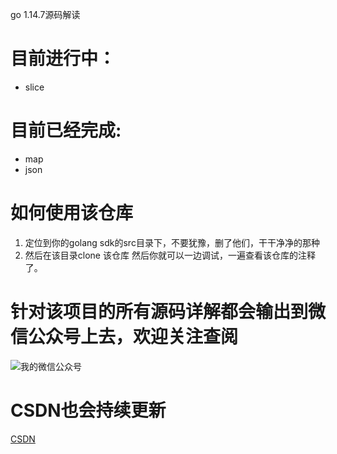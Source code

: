 go 1.14.7源码解读
# 目前进行中：
- slice
# 目前已经完成:
- map
- json
# 如何使用该仓库
1. 定位到你的golang sdk的src目录下，不要犹豫，删了他们，干干净净的那种
2. 然后在该目录clone 该仓库
然后你就可以一边调试，一遍查看该仓库的注释了。
# 针对该项目的所有源码详解都会输出到微信公众号上去，欢迎关注查阅
![我的微信公众号](https://img-blog.csdnimg.cn/20201125161339283.png?x-oss-process=image/watermark,type_ZmFuZ3poZW5naGVpdGk,shadow_10,text_aHR0cHM6Ly9ibG9nLmNzZG4ubmV0L3UwMTA5MjczNDA=,size_16,color_FFFFFF,t_70#pic_center)
# CSDN也会持续更新
[CSDN](https://blog.csdn.net/u010927340)
